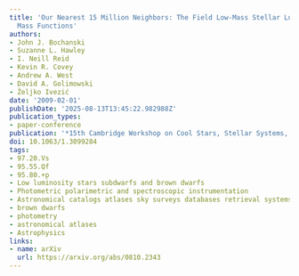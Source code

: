 ```yaml
---
title: 'Our Nearest 15 Million Neighbors: The Field Low-Mass Stellar Luminosity and
  Mass Functions'
authors:
- John J. Bochanski
- Suzanne L. Hawley
- I. Neill Reid
- Kevin R. Covey
- Andrew A. West
- David A. Golimowski
- Željko Ivezić
date: '2009-02-01'
publishDate: '2025-08-13T13:45:22.982988Z'
publication_types:
- paper-conference
publication: '*15th Cambridge Workshop on Cool Stars, Stellar Systems, and the Sun*'
doi: 10.1063/1.3099284
tags:
- 97.20.Vs
- 95.55.Qf
- 95.80.+p
- Low luminosity stars subdwarfs and brown dwarfs
- Photometric polarimetric and spectroscopic instrumentation
- Astronomical catalogs atlases sky surveys databases retrieval systems archives etc.
- brown dwarfs
- photometry
- astronomical atlases
- Astrophysics
links:
- name: arXiv
  url: https://arxiv.org/abs/0810.2343
---
```

